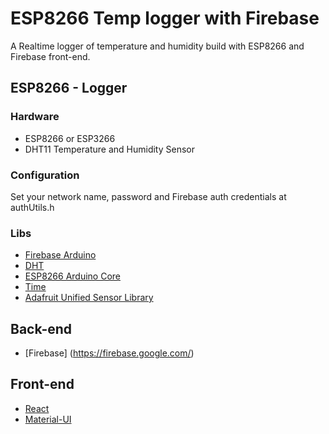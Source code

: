 # ESP8266 Temp logger with Firebase

A Realtime logger of temperature and humidity build with ESP8266 and Firebase front-end.

## ESP8266 - Logger

### Hardware
* ESP8266 or ESP3266
* DHT11 Temperature and Humidity Sensor

### Configuration
Set your network name, password and Firebase auth credentials at authUtils.h

### Libs
* [Firebase Arduino](https://github.com/firebase/firebase-arduino)
* [DHT](https://github.com/adafruit/DHT-sensor-library)
* [ESP8266 Arduino Core](https://github.com/esp8266/Arduino)
* [Time](https://github.com/PaulStoffregen/Time)
* [Adafruit Unified Sensor Library](https://forum.arduino.cc/index.php?topic=471001.0)


## Back-end
* [Firebase] (https://firebase.google.com/)

## Front-end
* [React](https://facebook.github.io/react/)
* [Material-UI](https://facebook.github.io/react/)
